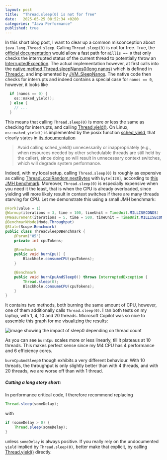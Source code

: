 ```yaml
---
layout: post
title:  "Thread.sleep(0) is not for free"
date:   2025-05-25 08:52:34 +0200
categories: "Java Performance"
published: true
---
```

In this short blog post, I want to clear up a common misconception about `java.lang.Thread.sleep`.
Calling `Thread.sleep(0)` is not for free. True, the [official documentation](https://docs.oracle.com/en/java/javase/24/docs/api/java.base/java/lang/Thread.html#sleep(long))
would allow a fast path for `millis == 0` that only checks the interrupted status of the current
thread to potentially throw an [InterruptedException](https://docs.oracle.com/en/java/javase/24/docs/api/java.base/java/lang/InterruptedException.html).
The actual implementation however, at first calls into the [native method Thread.sleepNanos0(long nanos)](https://github.com/openjdk/jdk/blob/445e5ecd98f41d4d625af5731f7b5d10c9225e49/src/java.base/share/classes/java/lang/Thread.java#L516)
which is defined in [Thread.c](https://github.com/openjdk/jdk/blob/445e5ecd98f41d4d625af5731f7b5d10c9225e49/src/java.base/share/native/libjava/Thread.c#L42),
and implemented by [JVM_SleepNanos](https://github.com/openjdk/jdk/blob/445e5ecd98f41d4d625af5731f7b5d10c9225e49/src/hotspot/share/prims/jvm.cpp#L2876).
The native code then checks for interrupts and indeed contains a special case for `nanos == 0`, however, it looks like

```cpp
  if (nanos == 0) {
    os::naked_yield();
  } else {
    // ...
  }
```

This means that calling `Thread.sleep(0)` is more or less the same as checking for interrupts, and calling 
[Thread.yield()](https://docs.oracle.com/en/java/javase/24/docs/api/java.base/java/lang/Thread.html#yield()).
On Linux, `os::naked_yield()` is implemented by the posix function
[sched_yield](https://github.com/openjdk/jdk/blob/445e5ecd98f41d4d625af5731f7b5d10c9225e49/src/hotspot/os/posix/os_posix.cpp#L945),
that clearly states in [its documentation](https://man7.org/linux/man-pages/man2/sched_yield.2.html)

> Avoid calling sched_yield() unnecessarily or inappropriately
> (e.g., when resources needed by other schedulable threads are
> still held by the caller), since doing so will result in
> unnecessary context switches, which will degrade system
> performance.

Indeed, with my local setup, calling `Thread.sleep(0)` is roughly as expensive as calling
[ThreadLocalRandom.nextBytes](https://docs.oracle.com/en/java/javase/24/docs/api/java.base/java/util/Random.html#nextBytes(byte%5B%5D))
with `byte[128]`, according to [this JMH benchmark](https://github.com/mlangc/java-snippets/blob/refs/heads/thread-sleep0/src/jmh/java/at/mlangc/benchmarks/ExperimentalThreadSleep0Benchmarks.java#L93).
Moreover, `Thread.sleep(0)` is especially expensive when you need it the least, that is when the CPU is already overloaded, since
yielding will more likely result in context switches if there are many threads starving for CPU. Let me demonstrate this using a 
small JMH benchmark:
```java
@Fork(value = 1)
@Warmup(iterations = 3, time = 100, timeUnit = TimeUnit.MILLISECONDS)
@Measurement(iterations = 5, time = 500, timeUnit = TimeUnit.MILLISECONDS)
@BenchmarkMode(Mode.Throughput)
@State(Scope.Benchmark)
public class ThreadSleep0Benchmark {
    @Param("85")
    private int cpuTokens;

    @Benchmark
    public void burnCpu() {
        Blackhole.consumeCPU(cpuTokens);
    }

    @Benchmark
    public void burnCpuAndSleep0() throws InterruptedException {
        Thread.sleep(0);
        Blackhole.consumeCPU(cpuTokens);
    }
}
```
It contains two methods, both burning the same amount of CPU, however, one of them additionally calls `Thread.sleep(0)`.
I ran both tests on my laptop, with 1, 4, 10 and 20 threads. Microsoft Copilot was so nice to assemble this graph for me 
visualizing the results:

![image showing the impact of sleep0 depending on thread count](/assets/img/2015-06-11-copilot-sleep0-bench-1vs4vs10vs20threads.png)

As you can see `burnCpu` scales more or less linearly, till it plateaus at 10 threads. This makes perfect sense since my M4
CPU has 4 performance and 6 efficiency cores.

`burnCpuAndSleep0` though exhibits a very different behaviour. With 10 threads, the throughput is only slightly better than with
4 threads, and with 20 threads, we are worse off than with 1 thread.

##### Cutting a long story short: 
In performance critical code, I therefore recommend replacing
```java
Thread.sleep(someDelay);
```
with
```java
if (someDelay > 0) {
    Thread.sleep(someDelay);
}
```
unless `someDelay` is always positive. If you really rely on the undocumented `yield` implied by
`Thread.sleep(0)`, better make that explicit, by calling [Thread.yield()](https://docs.oracle.com/en/java/javase/24/docs/api/java.base/java/lang/Thread.html#yield())
directly.



